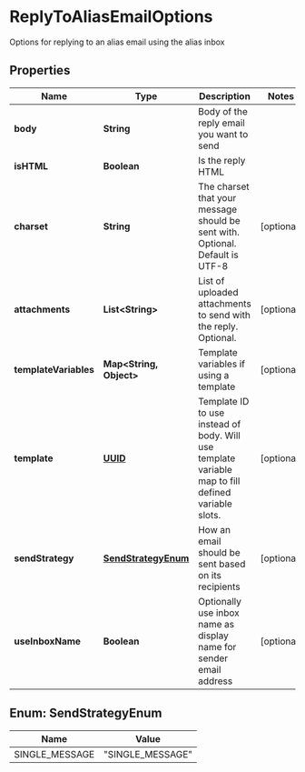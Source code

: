 

# ReplyToAliasEmailOptions

Options for replying to an alias email using the alias inbox
## Properties

Name | Type | Description | Notes
------------ | ------------- | ------------- | -------------
**body** | **String** | Body of the reply email you want to send | 
**isHTML** | **Boolean** | Is the reply HTML | 
**charset** | **String** | The charset that your message should be sent with. Optional. Default is UTF-8 |  [optional]
**attachments** | **List&lt;String&gt;** | List of uploaded attachments to send with the reply. Optional. |  [optional]
**templateVariables** | **Map&lt;String, Object&gt;** | Template variables if using a template |  [optional]
**template** | [**UUID**](UUID) | Template ID to use instead of body. Will use template variable map to fill defined variable slots. |  [optional]
**sendStrategy** | [**SendStrategyEnum**](#SendStrategyEnum) | How an email should be sent based on its recipients |  [optional]
**useInboxName** | **Boolean** | Optionally use inbox name as display name for sender email address |  [optional]



## Enum: SendStrategyEnum

Name | Value
---- | -----
SINGLE_MESSAGE | &quot;SINGLE_MESSAGE&quot;



